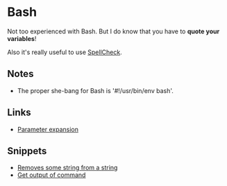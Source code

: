 # Bash
Not too experienced with Bash. But I do know that you have to __quote your variables__!

Also it's really useful to use [SpellCheck](https://www.shellcheck.net).

## Notes
- The proper she-bang for Bash is '#!/usr/bin/env bash'.

## Links
- [Parameter expansion](http://wiki.bash-hackers.org/syntax/pe)

## Snippets
- [Removes some string from a string](https://gist.github.com/187a7971fd28de1eeaeabe0bd3a6d457)
- [Get output of command](https://gist.github.com/3c54b62554f1503b7a193f109441b73b)